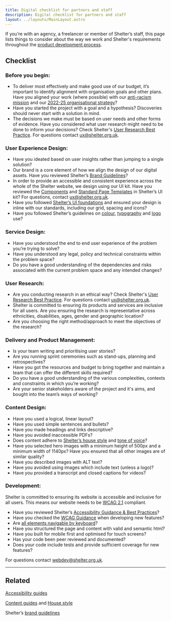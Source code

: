```yaml
---
title: Digital checklist for partners and staff
description: Digital checklist for partners and staff
layout: ../layouts/MainLayout.astro
---
```


If you’re with an agency, a freelancer or member of Shelter’s staff, this page lists things to consider about the way we work and Shelter's requirements throughout the [product development process](https://design.shelter.org.uk/digital-framework/Creating-a-live-service.839745537.html).

## **Checklist**

### **Before you begin:**

- To deliver most effectively and make good use of our budget, it’s important to identify alignment with organisation goals and other plans. Have you aligned your work (where possible) with our [anti-racism mission](https://england.shelter.org.uk/were_committed_to_becoming_an_anti-racist_organisation) and our [2022-25 organisational strategy](https://england.shelter.org.uk/what_we_do/our_strategy)?
- Have you started the project with a goal and a hypothesis? Discoveries should never start with a solution in mind.
- The decisions we make must be based on user needs and other forms of evidence. Have you considered what user research might need to be done to inform your decisions? Check Shelter's [User Research Best Practice](https://shelteruk.atlassian.net/wiki/spaces/ETS/pages/923697168/User+Research+at+Shelter+-+WIP?focusedCommentId=934969391). For questions contact [ux@shelter.org.uk](mailto:ux@shelter.org.uk).

### **User Experience Design:**

- Have you ideated based on user insights rather than jumping to a single solution?
- Our brand is a core element of how we align the design of our digital assets. Have you reviewed Shelter’s [Brand Guidelines](#)?
- In order to provide an accessible and consistent experience across the whole of the Shelter website, we design using our UI kit. Have you reviewed the [Components](https://www.figma.com/file/yQ3f4QlPfY0pH576mbpyqp/Shelter-UI-Kit?node-id=1457%3A0) and [Standard Page Templates](https://www.figma.com/file/yQ3f4QlPfY0pH576mbpyqp/Shelter-UI-Kit?node-id=319%3A74) in Shelter’s UI kit? For questions, contact [ux@shelter.org.uk](mailto:ux@shelter.org.uk).
- Have you followed [Shelter’s UI foundations](https://www.figma.com/file/vH0UlrkKDtDrgdJhDkwSS6/Shelter-UI-kit?node-id=866%3A0) and ensured your design is inline with our standards, including our grid, spacing and icons?
- Have you followed Shelter’s guidelines on [colour](https://design.shelter.org.uk/digital-framework/Colour.850395794.html), [typography](https://design.shelter.org.uk/digital-framework/Typography.850395821.html) and [logo](https://design.shelter.org.uk/digital-framework/Logo.851771512.html) use?

### **Service Design:**

- Have you understood the end to end user experience of the problem you’re trying to solve?
- Have you understood any legal, policy and technical constraints within the problem space?
- Do you have a good understanding of the dependencies and risks associated with the current problem space and any intended changes?

### **User Research:**

- Are you conducting research in an ethical way? Check Shelter's [User Research Best Practice](https://shelteruk.atlassian.net/wiki/spaces/ETS/pages/923697168/User+Research+at+Shelter+-+WIP?focusedCommentId=934969391). For questions contact [ux@shelter.org.uk](mailto:ux@shelter.org.uk).
- Shelter is committed to ensuring its products and services are inclusive for all users. Are you ensuring the research is representative across ethnicities, disabilities, ages, gender and geographic location?
- Are you choosing the right method/approach to meet the objectives of the research?

### **Delivery and Product Management:**

- Is your team writing and prioritising user stories?
- Are you running sprint ceremonies such as stand-ups, planning and retrospectives?
- Have you got the resources and budget to bring together and maintain a team that can offer the different skills required?
- Do you have a good understanding of the various complexities, contexts and constraints in which you’re working?
- Are your senior stakeholders aware of the project and it's aims, and bought into the team’s ways of working?

### **Content Design:**

- Have you used a logical, linear layout?
- Have you used simple sentences and bullets?
- Have you made headings and links descriptive?
- Have you avoided inaccessible PDFs?
- Does content adhere to [Shelter’s house style](https://shelteruk.atlassian.net/wiki/spaces/ETS/pages/18710567/Shelter+s+House+Style+Guide) and [tone of voice](https://design.shelter.org.uk/digital-framework/tone-of-voice)?
- Have you selected hero images with a minimum height of 500px and a minimum width of 1140px? Have you ensured that all other images are of similar quality?
- Have you described images with ALT text?
- Have you avoided using images which include text (unless a logo)?
- Have you provided a transcript and closed captions for videos?

### **Development:**

Shelter is committed to ensuring its website is accessible and inclusive for all users. This means our website needs to be [WCAG 2.1](https://www.w3.org/TR/WCAG21/) compliant.

- Have you reviewed Shelter’s [Accessibility Guidance & Best Practices](https://design.shelter.org.uk/digital-framework/shelters-accessibility-guidance-and-best-practices)?
- Have you checked the [WCAG Guidance](https://design.shelter.org.uk/digital-framework/shelters-accessibility-guidance-and-best-practices#Shelter%E2%80%99saccessibilityguidanceandbestpractices-SummaryofWCAG2.1) when developing new features?
- Are [all elements navigable by keyboard](https://www.nngroup.com/articles/keyboard-accessibility/)?
- Have you structured the page and content with valid and semantic html?
- Have you built for mobile first and optimised for touch screens?
- Has your code been peer reviewed and documented?
- Does your code include tests and provide sufficient coverage for new features?

For questions contact [webdev@shelter.org.uk](mailto:webdev@shelter.org.uk).

---

## Related

[Accessibility guides](Accessibility-guides_839548933.html)

[Content guides](Guides_442138636.html) and [House style](Shelter%27s-house-style_243236947.html)

Shelter’s [brand guidelines](Our-brand-guidelines_760676531.html)
